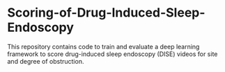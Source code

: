 # Scoring-of-Drug-Induced-Sleep-Endoscopy
This repository contains code to train and evaluate a deep learning framework to score drug-induced sleep endoscopy (DISE) videos for site and degree of obstruction.
